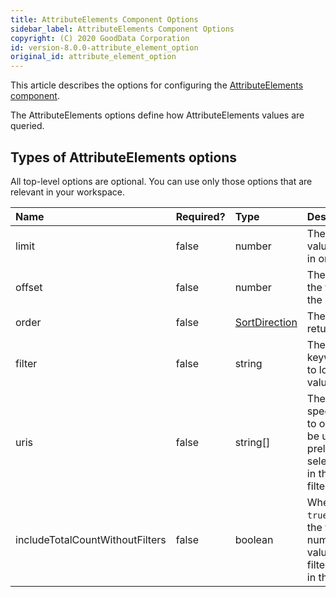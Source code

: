 ```yaml
---
title: AttributeElements Component Options
sidebar_label: AttributeElements Component Options
copyright: (C) 2020 GoodData Corporation
id: version-8.0.0-attribute_element_option
original_id: attribute_element_option
---
```


This article describes the options for configuring the [AttributeElements component](30_tips__create_custom_attribute_filter.md#example).

The AttributeElements options define how AttributeElements values are queried.

## Types of AttributeElements options

All top-level options are optional. You can use only those options that are relevant in your workspace.

| Name | Required? | Type | Description |
| :--- | :--- | :--- | :--- |
| limit | false | number | The number of values returned in one portion |
| offset | false | number | The offset of the first value in the returned list |
| order | false | [SortDirection](50_custom__result.md#sorting) | The order of the returned values |
| filter | false | string | The search keyword/phrase to look for in the value titles |
| uris | false | string[] | The URIs of specific values to obtain; can be used to preload selected values in the attribute filter |
| includeTotalCountWithoutFilters | false | boolean | When set to `true`, includes the total number of the values (without filters applied) in the response |
